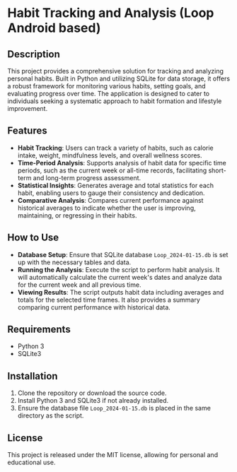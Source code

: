 # Habit Tracking and Analysis (Loop Android based)

## Description
This project provides a comprehensive solution for tracking and analyzing personal habits. Built in Python and utilizing SQLite for data storage, it offers a robust framework for monitoring various habits, setting goals, and evaluating progress over time. The application is designed to cater to individuals seeking a systematic approach to habit formation and lifestyle improvement.

## Features
- **Habit Tracking**: Users can track a variety of habits, such as calorie intake, weight, mindfulness levels, and overall wellness scores.
- **Time-Period Analysis**: Supports analysis of habit data for specific time periods, such as the current week or all-time records, facilitating short-term and long-term progress assessment.
- **Statistical Insights**: Generates average and total statistics for each habit, enabling users to gauge their consistency and dedication.
- **Comparative Analysis**: Compares current performance against historical averages to indicate whether the user is improving, maintaining, or regressing in their habits.

## How to Use
- **Database Setup**: Ensure that SQLite database `Loop_2024-01-15.db` is set up with the necessary tables and data.
- **Running the Analysis**: Execute the script to perform habit analysis. It will automatically calculate the current week's dates and analyze data for the current week and all previous time.
- **Viewing Results**: The script outputs habit data including averages and totals for the selected time frames. It also provides a summary comparing current performance with historical data.

## Requirements
- Python 3
- SQLite3

## Installation
1. Clone the repository or download the source code.
2. Install Python 3 and SQLite3 if not already installed.
3. Ensure the database file `Loop_2024-01-15.db` is placed in the same directory as the script.

## License
This project is released under the MIT license, allowing for personal and educational use.

